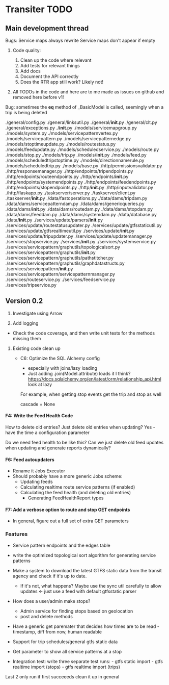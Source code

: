 # Transiter TODO

## Main development thread
Bugs:
  Service maps always rewrite
  Service maps don't appear if empty
  
1. Code quality:
    1. Clean up the code where relevant
    1. Add tests for relevant things
    1. Add docs
    1. Document the API correctly
    1. Does the RTR app still work? Likely not!


1. All TODOs in the code and here are to me made as issues on github and 
removed here before v1!

Bug: sometimes the __eq__ method of _BasicModel
is called, seemingly when a trip is being deleted



./general/config.py
./general/linksutil.py
./general/__init__.py
./general/clt.py
./general/exceptions.py
./__init__.py
./models/servicemapgroup.py
./models/system.py
./models/servicepatternvertex.py
./models/servicepattern.py
./models/servicepatternedge.py
./models/stoptimeupdate.py
./models/routestatus.py
./models/feedupdate.py
./models/scheduledservice.py
./models/route.py
./models/stop.py
./models/trip.py
./models/__init__.py
./models/feed.py
./models/scheduledtripstoptime.py
./models/directionnamerule.py
./models/scheduledtrip.py
./models/base.py
./http/permissionsvalidator.py
./http/responsemanager.py
./http/endpoints/tripendpoints.py
./http/endpoints/routeendpoints.py
./http/endpoints/__init__.py
./http/endpoints/systemendpoints.py
./http/endpoints/feedendpoints.py
./http/endpoints/stopendpoints.py
./http/__init__.py
./http/inputvalidator.py
./http/flaskapp.py
./taskserver/server.py
./taskserver/client.py
./taskserver/__init__.py
./data/fastoperations.py
./data/dams/tripdam.py
./data/dams/servicepatterndam.py
./data/dams/genericqueries.py
./data/dams/__init__.py
./data/dams/routedam.py
./data/dams/stopdam.py
./data/dams/feeddam.py
./data/dams/systemdam.py
./data/database.py
./data/__init__.py
./services/update/parsers/__init__.py
./services/update/routestatusupdater.py
./services/update/gtfsstaticutil.py
./services/update/gtfsrealtimeutil.py
./services/update/__init__.py
./services/update/tripupdater.py
./services/update/updatemanager.py
./services/stopservice.py
./services/__init__.py
./services/systemservice.py
./services/servicepattern/graphutils/topologicalsort.py
./services/servicepattern/graphutils/__init__.py
./services/servicepattern/graphutils/pathstitcher.py
./services/servicepattern/graphutils/graphdatastructs.py
./services/servicepattern/__init__.py
./services/servicepattern/servicepatternmanager.py
./services/routeservice.py
./services/feedservice.py
./services/tripservice.py

## Version 0.2

1. Investigate using Arrow

1. Add logging

- Check the code coverage, and then write unit tests
    for the methods missing them
    
1. Existing code clean up
    - C6: Optimize the SQL Alchemy config
        - especially with joins/lazy loading
        - Just adding .join(Model.attribute) loads it I think?
        https://docs.sqlalchemy.org/en/latest/orm/relationship_api.html
        look at lazy
        
        For example, when getting stop events get the trip and stop as well
        
        cascade = None
      

#### F4: Write the Feed Health Code
How to delete old entries?
Just delete old entries when updating?
Yes - have the time a configuration parameter

Do we need feed health to be like this?
Can we just delete old feed updates when updating
and generate reports dynamically? 

#### F6: Feed autoupdaters
- Rename it Jobs Executor   
- Should probably have a more generic Jobs scheme:
    - Updating feeds
    - Calculating realtime route service patterns (if enabled)
    - Calculating the feed health (and deleting old entries)
        - Generating FeedHealthReport types
    
#### F7: Add a verbose option to route and stop GET endpoints

- In general, figure out a full set of extra GET parameters
   
### Features
- Service pattern endpoints and the edges table
- write the optimized topological 
sort algorithm for generating service patterns
- Make a system to download the latest GTFS static data 
    from the transit agency
    and check if it's up to date.
    - If it's not, what happens? 
    Maybe use the sync util carefully to allow updates <- just use a feed with
        default gtfsstatic parser
- How does a user/admin make stops? 
    - Admin service for
       finding stops based on geolocation
    - post and delete methods
- Have a generic get paremater that decides how times are to be read -
    timestamp, diff from now, human readable
- Support for trip schedules/general gtfs static data
- Get parameter to show all service patterns at a stop


    
- Integration test:
    write three separate test runs:
        - gtfs static import 
        - gtfs realtime import (stops)
        - gtfs realtime import (trips)
        
Last 2 only run if first succeeeds
clean it up in general



